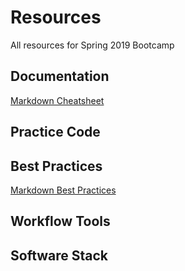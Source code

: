 # Resources
All resources for Spring 2019 Bootcamp

## Documentation
[Markdown Cheatsheet](https://github.com/adam-p/markdown-here/wiki/Markdown-Cheatsheet)

## Practice Code

## Best Practices
[Markdown Best Practices](https://gist.github.com/PurpleBooth/109311bb0361f32d87a2)

## Workflow Tools

## Software Stack

